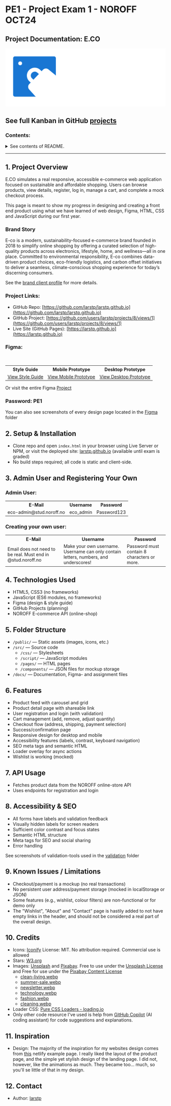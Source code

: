 # PE1 - Project Exam 1 - NOROFF OCT24

## Project Documentation: E.CO

![E.CO Text Logo](public/assets/img/logo/E-CO.png)

## See full Kanban in GitHub [projects](https://github.com/users/larstp/projects/8)

### Contents:

<details>
  <summary>See contents of README.</summary>
  
  [1. Project Overview](#1-project-overview)

- [Project Links](#project-links)
- [Figma Links](#figma-prototypes)

[2. Setup & Installation](#2-setup--installation)

[3. Admin User & Registering your own](#3-admin-user-and-registering-your-own)

- [Admin User](#admin-user)
- [Create User](#creating-your-own-user)

[4. Technologies Used](#4-technologies-used)

[5. Folder Structure](#5-folder-structure)

[6. Features](#6-features)

[7. API Usage](#7-api-usage)

[8. Accessibility and SEO](#8-accessibility--seo)

[9. Known Issues & Limitations](#9-known-issues--limitations)

[10. Credits](#10-credits)

[11. Inspiration](#11-inspiration)

[12. Contact](#12-contact)

</details>


---

## 1. Project Overview

E.CO simulates a real responsive, accessible e-commerce web application focused on sustainable and affordable shopping. Users can browse products, view details, register, log in, manage a cart, and complete a mock checkout process.

This page is meant to show my progress in designing and creating a front end product using what we have learned of web design, Figma, HTML, CSS and JavaScript during our first year.

### Brand Story

E-co is a modern, sustainability-focused e-commerce brand founded in 2018 to simplify online shopping by offering a curated selection of high-quality products across electronics, lifestyle, home, and wellness—all in one place. Committed to environmental responsibility, E-co combines data-driven product choices, eco-friendly logistics, and carbon offset initiatives to deliver a seamless, climate-conscious shopping experience for today’s discerning consumers.

See the [brand client profile](docs/brand-client.md) for more details.

### Project Links:

- GitHub Repo: [https://github.com/larstp/larstp.github.io](https://github.com/larstp/larstp.github.io)
- GitHub Project: [https://github.com/users/larstp/projects/8/views/1](https://github.com/users/larstp/projects/8/views/1)
- Live Site (GitHub Pages): [https://larstp.github.io](https://larstp.github.io)

### Figma:

<table>
  <tr>
    <th>Style Guide</th>
    <th>Mobile Prototype</th>
    <th>Desktop Prototype</th>
  </tr>
  <tr>
    <td><a href="https://www.figma.com/proto/iqyOtjJ0QlyAbuGwsgfPdK/Project-Exam-1?node-id=375-15624&t=E74DIbgaMJAGSgOJ-1">View Style Guide</a></td>
    <td><a href="https://www.figma.com/proto/iqyOtjJ0QlyAbuGwsgfPdK/Project-Exam-1?node-id=1-6&t=E74DIbgaMJAGSgOJ-1">View Mobile Prototype</a></td>
    <td><a href="https://www.figma.com/proto/iqyOtjJ0QlyAbuGwsgfPdK/Project-Exam-1?node-id=129-431&t=E74DIbgaMJAGSgOJ-11">View Desktop Prototype</a></td>
  </tr>
</table>

Or visit the entire Figma [Project](https://www.figma.com/design/iqyOtjJ0QlyAbuGwsgfPdK/Project-Exam-1?node-id=0-1&t=E74DIbgaMJAGSgOJ-1)
### Password: PE1

You can also see screenshots of every design page located in the [Figma](docs\figma) folder

## 2. Setup & Installation

- Clone repo and open `index.html` in your browser using Live Server or NPM, or visit the deployed site: [larstp.github.io](https://larstp.github.io) (available until exam is graded)
- No build steps required; all code is static and client-side.

## 3. Admin User and Registering Your Own

### Admin User:

<table>
  <tr>
    <th>E-Mail</th>
    <th>Username</th>
    <th>Password</th>
  </tr>
  <tr>
    <td>eco-admin@stud.noroff.no</td>
    <td>eco_admin</td>
    <td>Password123</td>
  </tr>
</table>

### Creating your own user:

<table>
  <tr>
    <th>E-Mail</th>
    <th>Username</th>
    <th>Password</th>
  </tr>
  <tr>
    <td>Email does not need to be real. Must end in @stud.noroff.no</td>
    <td>Make your own username. Username can only contain letters, numbers, and underscores!</td>
    <td>Password must contain 8 characters or more.</td>
  </tr>
</table>

## 4. Technologies Used

- HTML5, CSS3 (no frameworks)
- JavaScript (ES6 modules, no frameworks)
- Figma (design & style guide)
- GitHub Projects (planning)
- NOROFF E-commerce API (online-shop)

## 5. Folder Structure

- `/public/` — Static assets (images, icons, etc.)
- `/src/` — Source code
  - `/css/` — Stylesheets
  - `/script/` — JavaScript modules
  - `/pages/` — HTML pages
  - `/components/` — JSON files for mockup storage
- `/docs/` — Documentation, Figma- and assignment files

## 6. Features

- Product feed with carousel and grid
- Product detail page with shareable link
- User registration and login (with validation)
- Cart management (add, remove, adjust quantity)
- Checkout flow (address, shipping, payment selection)
- Success/confirmation page
- Responsive design for desktop and mobile
- Accessibility features (labels, contrast, keyboard navigation)
- SEO meta tags and semantic HTML
- Loader overlay for async actions
- Wishlist is working (mocked)

## 7. API Usage

- Fetches product data from the NOROFF online-store API
- Uses endpoints for registration and login

## 8. Accessibility & SEO

- All forms have labels and validation feedback
- Visually hidden labels for screen readers
- Sufficient color contrast and focus states
- Semantic HTML structure
- Meta tags for SEO and social sharing
- Error handling

See screenshots of validation-tools used in the [validation](docs/validation) folder

## 9. Known Issues / Limitations

- Checkout/payment is a mockup (no real transactions)
- No persistent user address/payment storage (mocked in localStorage or JSON)
- Some features (e.g., wishlist, colour filters) are non-functional or for demo only
- The "Wishlist", "About" and "Contact" page is hastily added to not have empty links in the header, and should not be considered a real part of the overall design.

## 10. Credits

- Icons: [Iconify](https://iconify.design) License: MIT. No attribution required. Commercial use is allowed
- Stars: [W3.org](http://www.w3.org/2000/svg)
- Images: [Unsplash](https://unsplash.com) and [Pixabay](https://pixabay.com). Free to use under the [Unsplash License](https://unsplash.com/license) and Free for use under the [Pixabay Content License](https://pixabay.com/service/license-summary/)
  - [clean-living.webp](https://unsplash.com/photos/a-bottle-of-cleaner-next-to-a-yellow-towel--OsOqpGXku0)
  - [summer-sale.webp](https://pixabay.com/no/photos/g%C3%A5-p%C3%A5-sk%C3%B8yter-rullebrett-7403432/)
  - [newsletter.webp](https://unsplash.com/photos/woman-in-yellow-tracksuit-standing-on-basketball-court-side-nimElTcTNyY)
  - [technology.webp](https://unsplash.com/photos/black-jbl-corded-headphones-on-white-panel-cDrIiiptFqE)
  - [fashion.webp](https://unsplash.com/photos/a-pair-of-black-shoes-hanging-on-a-wall-zadrrJWgUDQ)
  - [cleaning.webp](https://unsplash.com/photos/a-bottle-of-cleaner-next-to-a-yellow-towel--OsOqpGXku0)
- Loader CSS: [Pure CSS Loaders - loading.io](https://loading.io/css/)
- Only other code resource I've used is help from [GitHub Copilot](https://github.com/features/copilot) (AI coding assistant) for code suggestions and explanations.

## 11. Inspiration

- Design: The majority of the inspiration for my websites design comes from [this](https://chop-co.netlify.app) netlify example page. I really liked the layout of the product page, and the simple yet stylish design of the landing page. I did not, however, like the animations as much. They became too... much, so you'll se little of that in my design.

## 12. Contact

- Author: [larstp](https://github.com/larstp)
